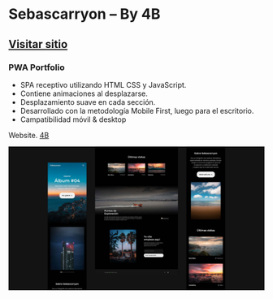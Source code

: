 # Sebascarryon – By 4B
## [Visitar sitio](https://alibhtty.com/start/)
### PWA Portfolio

- SPA receptivo utilizando HTML CSS y JavaScript.
- Contiene animaciones al desplazarse.
- Desplazamiento suave en cada sección.
- Desarrollado con la metodología Mobile First, luego para el escritorio.
- Campatibilidad móvil & desktop 

Website. [4B](https://alibhtty.com/start/)

![preview img](/preview.jpg)
